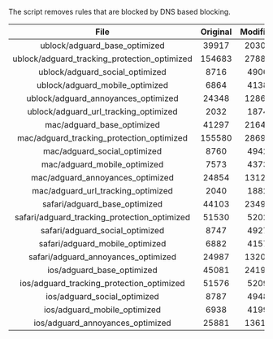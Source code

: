 The script removes rules that are blocked by DNS based blocking.


| File | Original | Modified |
|:----:|:-----:|:-----:|
| ublock/adguard_base_optimized | 39917 | 20305 |
| ublock/adguard_tracking_protection_optimized | 154683 | 27884 |
| ublock/adguard_social_optimized | 8716 | 4906 |
| ublock/adguard_mobile_optimized | 6864 | 4138 |
| ublock/adguard_annoyances_optimized | 24348 | 12869 |
| ublock/adguard_url_tracking_optimized | 2032 | 1874 |
| mac/adguard_base_optimized | 41297 | 21641 |
| mac/adguard_tracking_protection_optimized | 155580 | 28691 |
| mac/adguard_social_optimized | 8760 | 4942 |
| mac/adguard_mobile_optimized | 7573 | 4373 |
| mac/adguard_annoyances_optimized | 24854 | 13127 |
| mac/adguard_url_tracking_optimized | 2040 | 1882 |
| safari/adguard_base_optimized | 44103 | 23497 |
| safari/adguard_tracking_protection_optimized | 51530 | 5202 |
| safari/adguard_social_optimized | 8747 | 4927 |
| safari/adguard_mobile_optimized | 6882 | 4157 |
| safari/adguard_annoyances_optimized | 24987 | 13206 |
| ios/adguard_base_optimized | 45081 | 24197 |
| ios/adguard_tracking_protection_optimized | 51576 | 5209 |
| ios/adguard_social_optimized | 8787 | 4948 |
| ios/adguard_mobile_optimized | 6938 | 4199 |
| ios/adguard_annoyances_optimized | 25881 | 13615 |